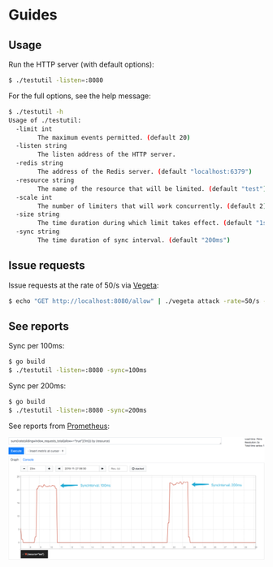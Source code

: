 # Guides


## Usage

Run the HTTP server (with default options):

```bash
$ ./testutil -listen=:8080
```

For the full options, see the help message:

```bash
$ ./testutil -h
Usage of ./testutil:
  -limit int
        The maximum events permitted. (default 20)
  -listen string
        The listen address of the HTTP server.
  -redis string
        The address of the Redis server. (default "localhost:6379")
  -resource string
        The name of the resource that will be limited. (default "test")
  -scale int
        The number of limiters that will work concurrently. (default 2)
  -size string
        The time duration during which limit takes effect. (default "1s")
  -sync string
        The time duration of sync interval. (default "200ms")
```


## Issue requests

Issue requests at the rate of 50/s via [Vegeta][1]:

```bash
$ echo "GET http://localhost:8080/allow" | ./vegeta attack -rate=50/s -duration=2m > /dev/null
```

## See reports

Sync per 100ms:

```bash
$ go build
$ ./testutil -listen=:8080 -sync=100ms
```

Sync per 200ms:

```bash
$ go build
$ ./testutil -listen=:8080 -sync=200ms
```

See reports from [Prometheus][2]:

![prom_reports](../docs/prom_reports.png)


[1]: https://github.com/tsenart/vegeta
[2]: https://prometheus.io/
